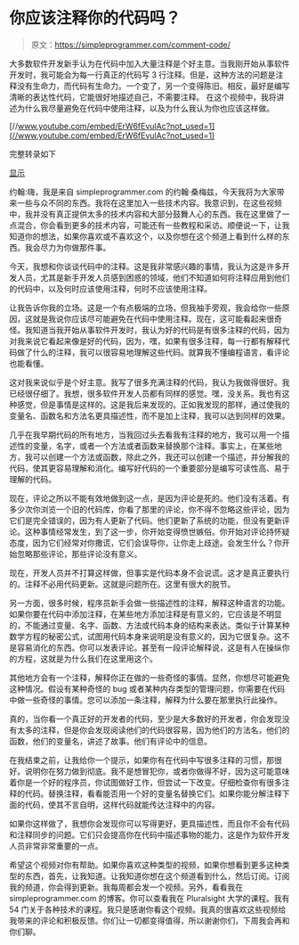 # 你应该注释你的代码吗？

> 原文：<https://simpleprogrammer.com/comment-code/>

大多数软件开发新手认为在代码中加入大量注释是个好主意。当我刚开始从事软件开发时，我可能会为每一行真正的代码写 3 行注释。但是，这种方法的问题是注释没有生命力，而代码有生命力。一个变了，另一个变得陈旧。相反，最好是编写清晰的表达性代码，它能很好地描述自己，不需要注释。
在这个视频中，我将讲述为什么我尽量避免在代码中使用注释，以及为什么我认为你也应该这样做。

[//www.youtube.com/embed/ErW6fEvulAc?not_used=1](//www.youtube.com/embed/ErW6fEvulAc?not_used=1)

完整转录如下

[显示](javascript:void(0))

约翰:嗨，我是来自 simpleprogrammer.com 的约翰·桑梅兹，今天我将为大家带来一些与众不同的东西。我将在这里加入一些技术内容。我意识到，在这些视频中，我并没有真正提供太多的技术内容和大部分鼓舞人心的东西。我在这里做了一点混合，你会看到更多的技术内容，可能还有一些教程和采访。顺便说一下，让我知道你的想法，如果你喜欢或不喜欢这个，以及你想在这个频道上看到什么样的东西。我会尽力为你做那件事。

今天，我想和你谈谈代码中的注释。这是我非常感兴趣的事情，我认为这是许多开发人员，尤其是新手开发人员感到困惑的领域，他们不知道如何将注释应用到他们的代码中，以及何时应该使用注释，何时不应该使用注释。

让我告诉你我的立场。这是一个有点极端的立场，但我袖手旁观，我会给你一些原因，这就是我说你应该尽可能避免在代码中使用注释。现在，这可能看起来很奇怪。我知道当我开始从事软件开发时，我认为好的代码是有很多注释的代码，因为对我来说它看起来像是好的代码，因为，嘿，如果有很多注释，每一行都有解释代码做了什么的注释，我可以很容易地理解这些代码。就算我不懂编程语言，看评论也能看懂。

这对我来说似乎是个好主意。我写了很多充满注释的代码，我认为我做得很好。我已经很仔细了。我想，很多软件开发人员都有同样的感觉。嘿，没关系。我也有这种感觉，但是事情是这样的。这是我后来发现的。正如我发现的那样，通过使我的变量名、函数名和方法名更具描述性，而不是加上注释，我可以达到同样的效果。

几乎在我早期代码的所有地方，当我回过头去看我有注释的地方，我可以用一个描述性的变量，名字，或者一个方法或者函数来替换那个注释。事实上，在某些地方，我可以创建一个方法或函数，除此之外，我还可以创建一个描述，并分解我的代码，使其更容易理解和消化。编写好代码的一个重要部分是编写可读性高、易于理解的代码。

现在，评论之所以不能有效地做到这一点，是因为评论是死的。他们没有活着。有多少次你浏览一个旧的代码库，你看了那里的评论，你不得不忽略这些评论，因为它们是完全错误的，因为有人更新了代码。他们更新了系统的功能，但没有更新评论。这种事情经常发生，到了这一步，你开始变得愤世嫉俗。你开始对评论持怀疑态度，因为它们经常对你撒谎，它们会误导你，让你走上歧途。会发生什么？你开始忽略那些评论，那些评论没有意义。

现在，开发人员并不打算这样做，但事实是代码本身不会说谎。这才是真正要执行的。注释不必用代码更新。这就是问题所在。这里有很大的脱节。

另一方面，很多时候，程序员新手会做一些描述性的注释，解释这种语言的功能。如果你要在代码中添加注释，在某些地方添加注释是有意义的，它应该是不明显的，不能通过变量、名字、函数、方法或代码本身的结构来表达。类似于计算某种数学方程的秘密公式，试图用代码本身来说明是没有意义的，因为它很复杂。这不是容易消化的东西。你可以发表评论。甚至有一段评论解释说，这是有人在操纵你的方程，这就是为什么我们在这里用这个。

其他地方会有一个注释，解释你正在做的一些奇怪的事情。显然，你想尽可能避免这种情况。假设有某种奇怪的 bug 或者某种内存类型的管理问题，你需要在代码中做一些奇怪的事情。您可以添加一条注释，解释为什么要在那里执行此操作。

真的，当你看一个真正好的开发者的代码，至少是大多数好的开发者，你会发现没有太多的注释，但是你会发现阅读他们的代码很容易，因为他们的方法名，他们的函数，他们的变量名，讲述了故事。他们有评论中的信息。

在我结束之前，让我给你一个提示，如果你有在代码中写很多注释的习惯，那很好。说明你在努力做到彻底。我不是想冒犯你，或者你做得不好，因为这可能意味着你是一个好的程序员，你试图做好工作，但尝试一下改变。仔细检查你有很多注释的代码。替换注释，看看能否用一个好的变量名替换它们。如果你能分解注释下面的代码，使其不言自明，这样代码就能传达注释中的内容。

如果你这样做了，我想你会发现你可以写得更好，更具描述性，而且你不会有代码和注释同步的问题。它们只会提高你在代码中描述事物的能力，这是作为软件开发人员非常非常重要的一点。

希望这个视频对你有帮助。如果你喜欢这种类型的视频，如果你想看到更多这种类型的东西，首先，让我知道。让我知道你想在这个频道看到什么，然后订阅。订阅我的频道，你会得到更新。我每周都会发一个视频。另外，看看我在 simpleprogrammer.com 的博客。你可以查看我在 Pluralsight 大学的课程。我有 54 门关于各种技术的课程。我只是感谢你看这个视频。我真的很喜欢这些视频给我带来的评论和积极反馈。你们让一切都变得值得，所以谢谢你们，下周我会再和你们聊。